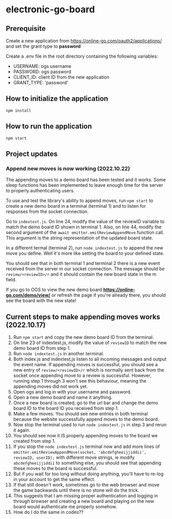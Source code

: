 # electronic-go-board

## Prerequisite

Create a new application from https://online-go.com/oauth2/applications/ and set the grant type to **password**

Create a .env file in the root directory containing the following variables:
- USERNAME: ogs username
- PASSWORD: ogs password
- CLIENT_ID: client ID from the new application
- GRANT_TYPE: 'password'

## How to initialize the application

`npm install`

## How to run the application

`npm start`

## Project updates

### Append new moves is now working (2022.10.22)

The appending moves to a demo board has been tested and it works. Some sleep functions has been implemented to leave enough time for the server to properly authenticating users. 

To use and test the library's ability to append moves, run `npm start` to create a new demo board in a terminal (terminal 1) and to listen for responses from the socket connection.

Go to `indextest.js`. On line 24, modify the value of the reviewID variable to match the demo board ID shown in terminal 1. Also, on line 44, modify the second argument of the `await emitter.emitReviewAppendMove` function call. This argument is the string representation of the updated board state.

In a different termal (terminal 2), run `node indextest.js` to append the new move you define. Well it's more like setting the board to your defined state.

You should see that in both terminal 1 and terminal 2 there is a new event received from the server in our socket connection. The message should be `review/<reviewID>/r` and it should contain the new board state in the m field.

If you go to OGS to view the new demo board **https://online-go.com/demo/view/<reviewID>** or refresh the page if you're already there, you should see the board with the new state!

## Current steps to make appending moves works (2022.10.17)

1. Run `npm start` and copy the new demo board ID from the terminal.
2. On line 23 of indextest.js, modify the value of `reviewID` to match the new demo board ID from step 1.
3. Run `node indextest.js` in another terminal.
4. Both index.js and indextest.js listen to all incoming messages and output the event name. If appending moves is successful, you should see a new entry of `review/<reviewID>/r` which is normally sent back from the socket once appending move to a review is successful. However, running step 1 through 3 won't see this behaviour, meaning the appending moves did not work yet.
5. Open ogs and log in with your username and password.
6. Open a new demo board and name it anything.
7. Once a new board is created, go to the url bar and change the demo board ID to the board ID you received from step 1.
8. Make a few moves. You should see new entries in both terminal because the website successfully append moves to the demo board.
9. Now stop the terminal used to run `node indextest.js` in step 3 and rerun it again.
10. You should see now it IS properly appending moves to the board we created from step 1.
11. If you stop the `node indextest.js` terminal now and add more lines of `emitter.emitReviewAppendMove(socket, 'abcdefgheeijjiddii', reviewID, userID);` with different move strings, ie modify `abcdefgheeijjiddii` to something else, you should see that appending these moves to the board is successful.
12. But if you wait for too long without doing anything, you'll have to re-log in your account to get the same effect.
13. If that still doesn't work, sometimes go to the web browser and move the game backwards until there is no stone will do the trick.
13. This suggests that I am missing proper authentication and logging in through browser and creating a new board and playing on the new board would authenticate me properly somehow. 
14. How do I do the same in codes??